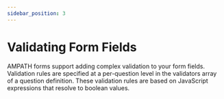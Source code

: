 ```yaml
---
sidebar_position: 3
---
```


# Validating Form Fields

AMPATH forms support adding complex validation to your form fields. Validation rules are specified at a per-question level in the validators array of a question definition. These validation rules are based on JavaScript expressions that resolve to boolean values.
